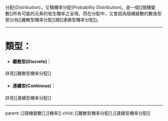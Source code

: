 分配(Distribution)，又稱機率分配(Probability Distribution)。是一個[[隨機變數]]所有可能的元素的發生機率之呈現。而在分配中，又會因為隨機變數的數值型態分為[[離散型機率分配]]跟[[連續型機率分配]]。
- - -
# 類型：
- #### 離散型(Discrete)：
詳見[[離散型機率分配]]
- #### 連續型(Continous)：
詳見[[連續型機率分配]]
- - -
parent::[[隨機變數]],[[機率]]
child::[[離散型機率分配]],[[連續型機率分配]]